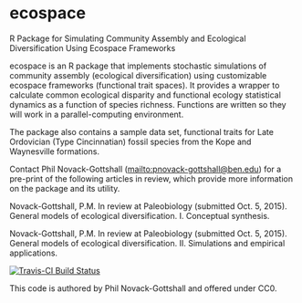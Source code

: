 # ecospace
R Package for Simulating Community Assembly and Ecological Diversification Using Ecospace Frameworks

ecospace is an R package that implements stochastic simulations of community assembly (ecological diversification) using customizable ecospace frameworks (functional trait spaces). It provides a wrapper to calculate common ecological disparity and functional ecology statistical dynamics as a function of species richness. Functions are written so they will work in a parallel-computing environment.

The package also contains a sample data set, functional traits for Late Ordovician (Type Cincinnatian) fossil species from the Kope and Waynesville formations.

Contact Phil Novack-Gottshall (<mailto:pnovack-gottshall@ben.edu>) for a pre-print of the following articles in review, which provide more information on the package and its utility.

Novack-Gottshall, P.M. In review at Paleobiology (submitted Oct. 5, 2015). General models of ecological diversification. I. Conceptual synthesis.

Novack-Gottshall, P.M. In review at Paleobiology (submitted Oct. 5, 2015). General models of ecological diversification. II. Simulations and empirical applications.

[![Travis-CI Build Status](https://travis-ci.org/pnovack-gottshall/ecospace.svg?branch=master)](https://travis-ci.org/pnovack-gottshall/ecospace)

This code is authored by Phil Novack-Gottshall and offered under CC0.
